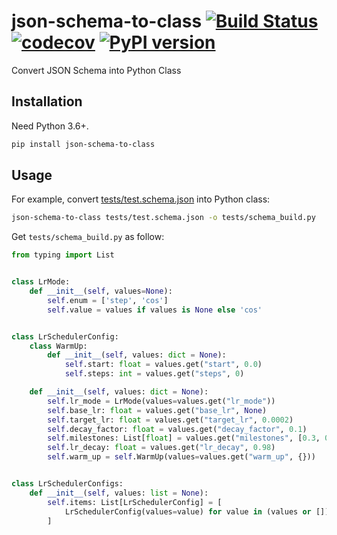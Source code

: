 # json-schema-to-class [![Build Status](https://travis-ci.com/FebruaryBreeze/json-schema-to-class.svg?branch=master)](https://travis-ci.com/FebruaryBreeze/json-schema-to-class) [![codecov](https://codecov.io/gh/FebruaryBreeze/json-schema-to-class/branch/master/graph/badge.svg)](https://codecov.io/gh/FebruaryBreeze/json-schema-to-class) [![PyPI version](https://badge.fury.io/py/json-schema-to-class.svg)](https://pypi.org/project/json-schema-to-class/)

Convert JSON Schema into Python Class

## Installation

Need Python 3.6+.

```bash
pip install json-schema-to-class
```

## Usage

For example, convert [tests/test.schema.json](./tests/test.schema.json) into Python class:

```bash
json-schema-to-class tests/test.schema.json -o tests/schema_build.py
```

Get `tests/schema_build.py` as follow:

```python
from typing import List


class LrMode:
    def __init__(self, values=None):
        self.enum = ['step', 'cos']
        self.value = values if values is None else 'cos'


class LrSchedulerConfig:
    class WarmUp:
        def __init__(self, values: dict = None):
            self.start: float = values.get("start", 0.0)
            self.steps: int = values.get("steps", 0)

    def __init__(self, values: dict = None):
        self.lr_mode = LrMode(values=values.get("lr_mode"))
        self.base_lr: float = values.get("base_lr", None)
        self.target_lr: float = values.get("target_lr", 0.0002)
        self.decay_factor: float = values.get("decay_factor", 0.1)
        self.milestones: List[float] = values.get("milestones", [0.3, 0.6, 0.9])
        self.lr_decay: float = values.get("lr_decay", 0.98)
        self.warm_up = self.WarmUp(values=values.get("warm_up", {}))


class LrSchedulerConfigs:
    def __init__(self, values: list = None):
        self.items: List[LrSchedulerConfig] = [
            LrSchedulerConfig(values=value) for value in (values or [])
        ]
```
